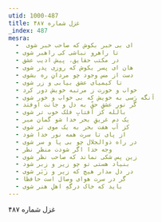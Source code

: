 ```yaml
---
utid: 1000-487
title: غزل شماره ۴۸۷
_index: 487
mesra:
  - ‌ ای بی خبر بکوش که صاحب خبر شوی
  - تا راهرو نباشی کی راهبر شوی
  - در مکتب حقایق، پیش ادیب عشق
  - هان ای پسر بکوش که روزی پدر شوی
  - دست از مس وجود چو مردانِ ره بشوی
  - تا کیمیای عشق بیابی و زر شوی
  - خواب و خورت ز مرتبه خویش دور کرد
  - آنگه رَسی به خویش که بی خواب و خور شوی
  - گر نورِ عشقِ حقّ به دل و جانت اوفتد
  - بالله کز آفتابِ فلک خوب تر شوی
  - یک دم غریقِ بحر خدا شو گمان مبر
  - کز آب هفت بحر به یک موی تر شوی
  - از پای تا سرت همه نور خدا شود
  - در راه ذوالجلال چو بی پا و سر شوی
  - وجه خدا اگر شودت منظرِ نظر
  - زین پس شکی نماند که صاحب نظر شوی
  - بنیاد هستی تو چو زیر و زبر شود
  - در دل مدار هیچ که زیر و زَبَر شوی
  - گر در سرت هوای وصال است حافظا
  - باید که خاک درگهِ اهلِ هنر شوی
---
```

غزل شماره ۴۸۷
